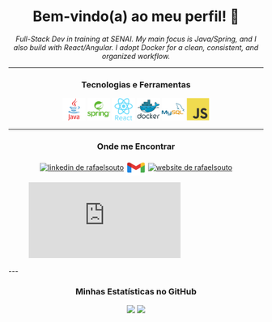 <div align="center">
  <h1 align="center">Bem-vindo(a) ao meu perfil! 👋</h1>
  <p>
    <em>
      Full-Stack Dev in training at SENAI. My main focus is Java/Spring, and I also build with React/Angular. I adopt Docker for a clean, consistent, and organized workflow.
    </em>
  </p>
</div>

---
<div align="center">
  <h3>Tecnologias e Ferramentas</h3>
  <p>
    <a href="https://www.java.com" target="_blank" rel="noreferrer"><img src="https://raw.githubusercontent.com/devicons/devicon/master/icons/java/java-original-wordmark.svg" alt="java" width="45" height="45"/></a>
    <a href="https://spring.io/" target="_blank" rel="noreferrer"><img src="https://raw.githubusercontent.com/devicons/devicon/master/icons/spring/spring-original-wordmark.svg" alt="spring" width="45" height="45"/></a>
    <a href="https://reactjs.org/" target="_blank" rel="noreferrer"><img src="https://raw.githubusercontent.com/devicons/devicon/master/icons/react/react-original-wordmark.svg" alt="react" width="45" height="45"/></a>
    <a href="https://www.docker.com/" target="_blank" rel="noreferrer"><img src="https://raw.githubusercontent.com/devicons/devicon/master/icons/docker/docker-original-wordmark.svg" alt="docker" width="45" height="45"/></a>
    <a href="https://www.mysql.com/" target="_blank" rel="noreferrer"><img src="https://raw.githubusercontent.com/devicons/devicon/master/icons/mysql/mysql-original-wordmark.svg" alt="mysql" width="45" height="45"/></a>
    <a href="https://developer.mozilla.org/en-US/docs/Web/JavaScript" target="_blank" rel="noreferrer">
    <img src="https://raw.githubusercontent.com/devicons/devicon/master/icons/javascript/javascript-original.svg" alt="javascript" width="45" height="45"/>
    </a>
  </p>
</div>

---
<div align="center">
  <h3>Onde me Encontrar</h3>
  <p>
    <a href="https://linkedin.com/in/rafaelsouto" target="_blank"><img align="center" src="https://raw.githubusercontent.com/rahuldkjain/github-profile-readme-generator/master/src/images/icons/Social/linked-in-alt.svg" alt="linkedin de rafaelsouto" height="30" width="40" /></a>
    <a href="mailto:rafaelsouto@proton.me"><img align="center" src="https://raw.githubusercontent.com/rahuldkjain/github-profile-readme-generator/master/src/images/icons/Social/gmail.svg" alt="email de rafaelsouto" height="30" width="40" /></a>
    <a href="https://rafaelsouto.tech" target="_blank"><img align="center" src="https://user-images.githubusercontent.com/3981297/49419133-39286300-f748-11e8-8051-922223c24254.png" alt="website de rafaelsouto" height="30" width="40" /></a>
  </p>
</div>


<figure><embed src="https://wakatime.com/share/@f10802a1-66fc-42ab-b92f-e4b075f67dd5/ce032f00-306c-4cf7-8e47-40fd7a244d7b.svg"></embed></figure>
---
<div align="center">
  <h3>Minhas Estatísticas no GitHub</h3>
  <p>
    <img height="170em" src="https://github-readme-stats-taupe-mu-92.vercel.app/api?username=RafaelxSouto&show_icons=true&theme=tokyonight&include_all_commits=true&count_private=true"/>
    <img height="170em" src="https://github-readme-stats-taupe-mu-92.vercel.app/api/top-langs/?username=RafaelxSouto&layout=compact&langs_count=7&theme=tokyonight&count_private=true&timestamp=1"/>
  </p>
</div>
